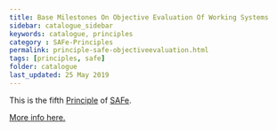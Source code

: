 ```yaml
---
title: Base Milestones On Objective Evaluation Of Working Systems
sidebar: catalogue_sidebar
keywords: catalogue, principles
category : SAFe-Principles
permalink: principle-safe-objectiveevaluation.html
tags: [principles, safe]
folder: catalogue
last_updated: 25 May 2019
---
```


This is the fifth [Principle](principles) of [SAFe](safe-archetype).

[More info here.](http://scaledagileframework.com/base-milestones-on-objective-evaluation-of-working-systems/)